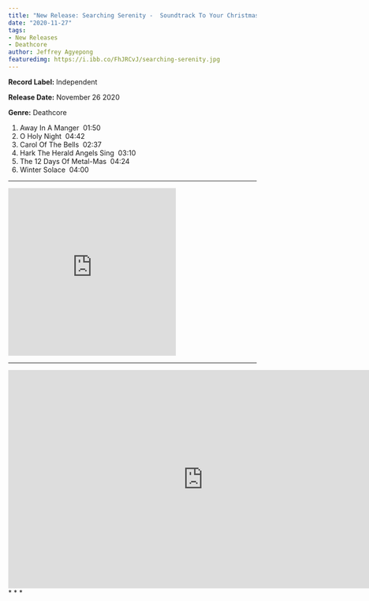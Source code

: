 ```yaml
---
title: "New Release: Searching Serenity -  Soundtrack To Your Christmas[EP]"
date: "2020-11-27"
tags:
- New Releases
- Deathcore
author: Jeffrey Agyepong
featuredimg: https://i.ibb.co/FhJRCvJ/searching-serenity.jpg
---
```


**Record Label:** Independent

**Release Date:** November 26 2020

**Genre:** Deathcore

1. Away In A Manger  01:50 
2. O Holy Night  04:42 
3. Carol Of The Bells  02:37 
4. Hark The Herald Angels Sing  03:10 
5. The 12 Days Of Metal-Mas  04:24 
6. Winter Solace  04:00

* * *

<iframe style="border: 0; width: 340px; height: 340px;" src="https://bandcamp.com/EmbeddedPlayer/album=2878421984/size=large/bgcol=ffffff/linkcol=0687f5/artwork=small/transparent=true/" seamless><a href="https://searchingserenity.bandcamp.com/album/soundtrack-to-your-christmas">Soundtrack To Your Christmas by Searching Serenity</a></iframe>

* * *
<div class="video-container">
<iframe frameborder="0" scrolling="no" marginheight="0" marginwidth="0"width="788.54" height="443" type="text/html" src="https://www.youtube.com/embed/xQl1uPyXQJI?autoplay=0&fs=0&iv_load_policy=3&showinfo=0&rel=0&cc_load_policy=0&start=0&end=0&origin=https://youtubeembedcode.com"><div><small><a href="https://youtubeembedcode.com/de/">youtubeembedcode.com/de/</a></small></div><div><small><a href="https://www.smartmenus.org/">buy fast web traffic</a></small></div></iframe>
</div>
* * *
